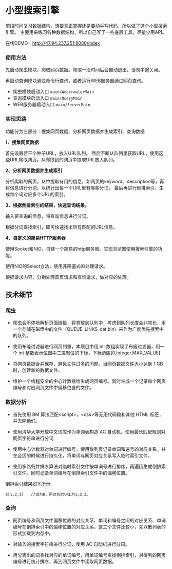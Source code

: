 # 小型搜索引擎

前段时间复习数据结构，想要真正掌握还是要动手写代码，所以做了这个小型搜索引擎。
主要用来练习各种数据结构，所以自己写了一些底层工具，尽量少用API。

在线DEMO：http://47.94.237.251:8080/index

### 使用方法

先启动爬虫模块，爬取网页数据。爬取一段时间后会自动退出，请勿中途关闭。

再启动查询模块通过命令行查询，或者运行WEB服务器通过网页查询。

- 爬虫模块启动入口 ```main/WebcrawlerMain```
- 查询模块启动入口 ```main/QueryMain```
- WEB服务器启动入口 ```main/ServerMain```

### 实现思路

功能分为三部分：搜集网页数据、分析网页数据并生成索引、查询数据

**1、搜集网页数据**

首先设置若干个种子URL，放入URL队列。
然后不断从队列里获取URL，使用这些URL爬取网页。从爬取到的网页中提取URL放入队列。

**2、分析网页数据并生成索引**

分析爬取的网页，从中提取有用的信息，如网页的keyword、description等，再将信息进行分词，以统计出每一个URL里有哪些分词。
最后再进行倒排索引，生成每个词对应多个URL的索引。


**3、根据倒排索引的结果，快速查询结果。**

输入要查询的信息，将查询信息进行分词。

根据分词查找索引，即可快速找出所有匹配的URL信息。



**4、自定义的简易HTTP服务器**

使用Socket和NIO，自建一个简易的http服务器。实现浏览器使用搜索引擎的功能。

使用NIO的Select方法，使用非阻塞式IO处理请求。

根据请求内容，分别处理首页请求和查询请求，做对应的处理。

## 技术细节

### 爬虫

- 爬虫会不停地解析页面链接，将其放到队列中，考虑到队列长度会非常长，用一个存储在磁盘中的文件（QUEUE_LINKS_dat.bin）来作为广度优先搜索中的队列。

- 使用布隆过滤器进行网页判重，本项目中用 int 数组实现了布隆过滤器，用一个 int 整数表示位图中二进制位的下标，下标范围\[0,Integer.MAX_VALUE\]

- 将网页数据合并保存，避免文件过多的问题。当网页数据文件大小达到 1 GB 时，创建新的数据文件。

- 维护一个线程安全的中心计数器给生成网页编号。同时生成一个记录每个网页编号和对应网页文件中偏移位置的文件。


### 数据分析

- 首先使用 BM 算法匹配\<script\>，\<css\>等无用代码段和其他 HTML 标签，并去除他们。

- 使用清华大学开放中文词库作为单词表构造 AC 自动机，使用最长匹配规则对网页字符串进行分词

- 使用中心计数器对单词进行编号，使用散列表记录单词和遍号的对应关系，并在合适的时候进行持久化，将单词与网页对应关系写入临时索引文件。

- 使用多路归并排序算法对临时索引文件按单词号进行排序，再遍历生成倒排索引文件。同时记录单词编号在倒排索引文件中的偏移位置。

倒排索引结果如下所示:

```
8[1,2,3]   //词为8，所对应的URL为1,2,3。
```

###  查询

- 网页编号和网页文件偏移位置的对应关系、单词和编号之间的对应关系、单词编号在倒排索引中的偏移位置的对应关系，这三个文件比较小，先以散列表的形式加载到内存中。

- 对输入的搜索字符串进行分词，使用 AC 自动机进行分词。

- 用分离出的词查找对应的单词编号，用单词编号查找倒排索引，对得到的网页编号进行统计排序，再到网页文件中读取网页数据。
